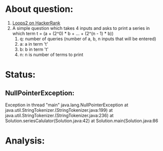 # About question:
1. [Loops2 on HackerRank](https://www.hackerrank.com/challenges/java-loops/problem)
2. A simple question which takes 4 inputs and asks to print a series in which term t = (a + (2^0) * b + ... + (2^(n - 1) * b))  
	1. q: number of queries (number of a, b, n inputs that will be entered)
	2. a: a in term 't'
	3. b: b in term 't'
	4. n: n is number of terms to print
	
# Status:
## NullPointerException:
Exception in thread "main" java.lang.NullPointerException
	at java.util.StringTokenizer.<init>(StringTokenizer.java:199)
	at java.util.StringTokenizer.<init>(StringTokenizer.java:236)
	at Solution.seriesCalulator(Solution.java:42)
	at Solution.main(Solution.java:86

# Analysis:
